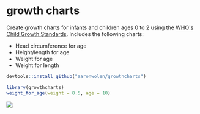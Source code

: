 # growth charts

Create growth charts for infants and children ages 0 to 2 using the [WHO's Child Growth Standards](http://www.who.int/childgrowth/en/). Includes the following charts:

* Head circumference for age
* Height/length for age
* Weight for age
* Weight for length

```r
devtools::install_github("aaronwolen/growthcharts")

library(growthcharts)
weight_for_age(weight = 8.5, age = 10)
```

![](http://i.imgur.com/UfKlVeb.png)
